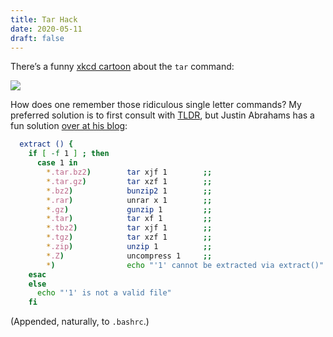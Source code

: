 ```yaml
---
title: Tar Hack
date: 2020-05-11
draft: false
---
```


There’s a funny [xkcd cartoon](https://xkcd.com/1168/) about the `tar` command:

![](https://imgs.xkcd.com/comics/tar_2x.png)

How does one remember those ridiculous single letter commands? My preferred solution is to first consult with [TLDR](https://tldr.sh/), but Justin Abrahams has a fun solution [over at his blog](https://justin.abrah.ms/bash/forgotten_friend_3.html):
```bash
  extract () {
    if [ -f 1 ] ; then
      case 1 in
        *.tar.bz2)        tar xjf 1        ;;
        *.tar.gz)         tar xzf 1        ;;
        *.bz2)            bunzip2 1        ;;
        *.rar)            unrar x 1        ;;
        *.gz)             gunzip 1         ;;
        *.tar)            tar xf 1         ;;
        *.tbz2)           tar xjf 1        ;;
        *.tgz)            tar xzf 1        ;;
        *.zip)            unzip 1          ;;
        *.Z)              uncompress 1     ;;
        *)                echo "'1' cannot be extracted via extract()" ;;
    esac
    else
      echo "'1' is not a valid file"
    fi
```
(Appended, naturally, to `.bashrc`.)
